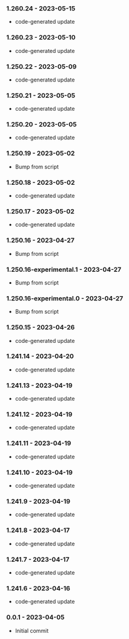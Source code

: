 ### 1.260.24 - 2023-05-15

- code-generated update

### 1.260.23 - 2023-05-10

- code-generated update

### 1.250.22 - 2023-05-09

- code-generated update

### 1.250.21 - 2023-05-05

- code-generated update

### 1.250.20 - 2023-05-05

- code-generated update

### 1.250.19 - 2023-05-02

- Bump from script

### 1.250.18 - 2023-05-02

- code-generated update

### 1.250.17 - 2023-05-02

- code-generated update

### 1.250.16 - 2023-04-27

- Bump from script

### 1.250.16-experimental.1 - 2023-04-27

- Bump from script

### 1.250.16-experimental.0 - 2023-04-27

- Bump from script

### 1.250.15 - 2023-04-26

- code-generated update

### 1.241.14 - 2023-04-20

- code-generated update

### 1.241.13 - 2023-04-19

- code-generated update

### 1.241.12 - 2023-04-19

- code-generated update

### 1.241.11 - 2023-04-19

- code-generated update

### 1.241.10 - 2023-04-19

- code-generated update

### 1.241.9 - 2023-04-19

- code-generated update

### 1.241.8 - 2023-04-17

- code-generated update

### 1.241.7 - 2023-04-17

- code-generated update

### 1.241.6 - 2023-04-16

- code-generated update

### 0.0.1 - 2023-04-05

- Initial commit
